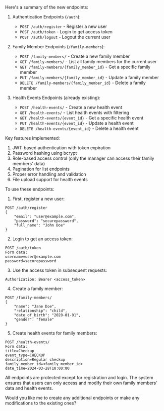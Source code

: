 Here's a summary of the new endpoints:

1. Authentication Endpoints (`/auth`):
   - `POST /auth/register` - Register a new user
   - `POST /auth/token` - Login to get access token
   - `POST /auth/logout` - Logout the current user

2. Family Member Endpoints (`/family-members`):
   - `POST /family-members/` - Create a new family member
   - `GET /family-members/` - List all family members for the current user
   - `GET /family-members/{family_member_id}` - Get a specific family member
   - `PUT /family-members/{family_member_id}` - Update a family member
   - `DELETE /family-members/{family_member_id}` - Delete a family member

3. Health Events Endpoints (already existing):
   - `POST /health-events/` - Create a new health event
   - `GET /health-events/` - List health events with filtering
   - `GET /health-events/{event_id}` - Get a specific health event
   - `PUT /health-events/{event_id}` - Update a health event
   - `DELETE /health-events/{event_id}` - Delete a health event

Key features implemented:
1. JWT-based authentication with token expiration
2. Password hashing using bcrypt
3. Role-based access control (only the manager can access their family members' data)
4. Pagination for list endpoints
5. Proper error handling and validation
6. File upload support for health events

To use these endpoints:

1. First, register a new user:
```http
POST /auth/register
{
    "email": "user@example.com",
    "password": "securepassword",
    "full_name": "John Doe"
}
```

2. Login to get an access token:
```http
POST /auth/token
Form data:
username=user@example.com
password=securepassword
```

3. Use the access token in subsequent requests:
```http
Authorization: Bearer <access_token>
```

4. Create a family member:
```http
POST /family-members/
{
    "name": "Jane Doe",
    "relationship": "child",
    "date_of_birth": "2020-01-01",
    "gender": "female"
}
```

5. Create health events for family members:
```http
POST /health-events/
Form data:
title=Checkup
event_type=CHECKUP
description=Regular checkup
family_member_id=<family_member_id>
date_time=2024-03-28T10:00:00
```

All endpoints are protected except for registration and login. The system ensures that users can only access and modify their own family members' data and health events.

Would you like me to create any additional endpoints or make any modifications to the existing ones?
